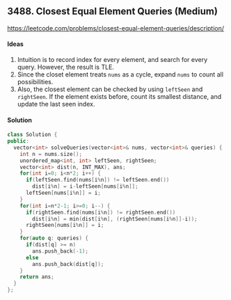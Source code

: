 ## 3488. Closest Equal Element Queries (Medium)


https://leetcode.com/problems/closest-equal-element-queries/description/


#### Ideas
1. Intuition is to record index for every element, and search for every query. However, the result is TLE.
2. Since the closet element treats `nums` as a cycle, expand `nums` to count all possibilities. 
3. Also, the closest element can be checked by using `leftSeen` and `rightSeen`. If the element exists before, count its smallest distance, and update the last seen index.

#### Solution
```C++
class Solution {
public:
  vector<int> solveQueries(vector<int>& nums, vector<int>& queries) {
    int n = nums.size();
    unordered_map<int, int> leftSeen, rightSeen;
    vector<int> dist(n, INT_MAX), ans;
    for(int i=0; i<n*2; i++) {
      if(leftSeen.find(nums[i%n]) != leftSeen.end())
        dist[i%n] = i-leftSeen[nums[i%n]];
      leftSeen[nums[i%n]] = i;
    }
    for(int i=n*2-1; i>=0; i--) {
      if(rightSeen.find(nums[i%n]) != rightSeen.end()) 
        dist[i%n] = min(dist[i%n], (rightSeen[nums[i%n]]-i));
      rightSeen[nums[i%n]] = i;
    }
    for(auto q: queries) {
      if(dist[q] >= n)
        ans.push_back(-1);
      else
        ans.push_back(dist[q]);
    }
    return ans;
  }
};
```